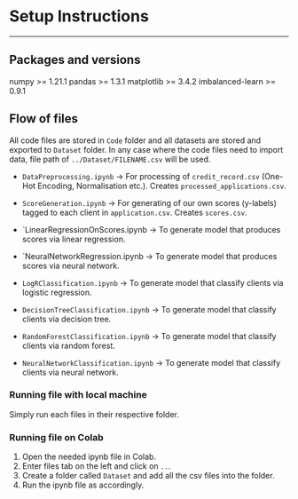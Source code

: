 # Setup Instructions
***

## Packages and versions

numpy >= 1.21.1
pandas >= 1.3.1
matplotlib >= 3.4.2
imbalanced-learn >= 0.9.1

## Flow of files

All code files are stored in `Code` folder and all datasets are stored and exported to `Dataset` folder.
In any case where the code files need to import data, file path of `../Dataset/FILENAME.csv` will be used.

- `DataPreprocessing.ipynb` -> For processing of `credit_record.csv` (One-Hot Encoding, Normalisation etc.). Creates `processed_applications.csv`.
- `ScoreGeneration.ipynb` -> For generating of our own scores (y-labels) tagged to each client in `application.csv`. Creates `scores.csv`.

- `LinearRegressionOnScores.ipynb -> To generate model that produces scores via linear regression.
- `NeuralNetworkRegression.ipynb -> To generate model that produces scores via neural network.

- `LogRClassification.ipynb` -> To generate model that classify clients via logistic regression.
- `DecisionTreeClassification.ipynb` -> To generate model that classify clients via decision tree.
- `RandomForestClassification.ipynb` -> To generate model that classify clients via random forest.
- `NeuralNetworkClassification.ipynb` -> To generate model that classify clients via neural network.

### Running file with local machine

Simply run each files in their respective folder.

### Running file on Colab

1) Open the needed ipynb file in Colab.
2) Enter files tab on the left and click on `..`.
3) Create a folder called `Dataset` and add all the csv files into the folder.
4) Run the ipynb file as accordingly.